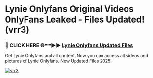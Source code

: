 # Lynie Onlyfans Original Videos 0nlyFans Leaked - Files Updated! (vrr3)

<h3>🔴 CLICK HERE 🌐==►► <a href="https://tinyurl.com/2m67pmp6" rel="nofollow">Lynie Onlyfans Updated Files</a></h3>

Get Lynie Onlyfans and all content. Now you can access all videos and pictures of Lynie Onlyfans. New Updated Files 2025!

[![vrr3](https://i.imgur.com/H4QAA4z.gif)](https://tinyurl.com/2m67pmp6)